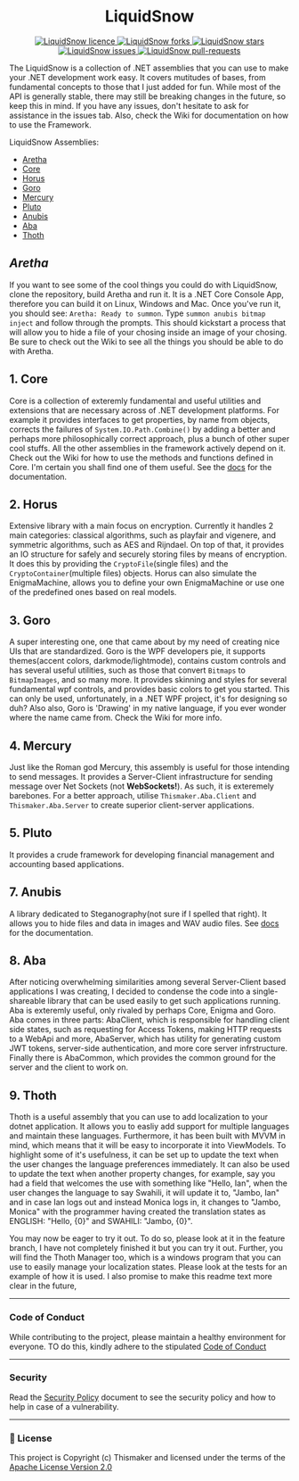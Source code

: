 <h1 align="center">LiquidSnow</h1>


<p align="center">
    <a href="https://github.com/thismaker/LiquidSnow/blob/main/LICENSE" target="blank">
        <img src="https://img.shields.io/github/license/thismaker/LiquidSnow?style=flat-square" alt="LiquidSnow licence" />
    </a>
    <a href="https://github.com/thismaker/LiquidSnow/fork" target="blank">
        <img src="https://img.shields.io/github/forks/thismaker/LiquidSnow?style=flat-square" alt="LiquidSnow forks"/>
    </a>
    <a href="https://github.com/thismaker/LiquidSnow/stargazers" target="blank">
        <img src="https://img.shields.io/github/stars/thismaker/LiquidSnow?style=flat-square" alt="LiquidSnow stars"/>
    </a>
    <a href="https://github.com/thismaker/LiquidSnow/issues" target="blank">
        <img src="https://img.shields.io/github/issues/thismaker/LiquidSnow?style=flat-square" alt="LiquidSnow issues"/>
    </a>
    <a href="https://github.com/thismaker/LiquidSnow/pulls" target="blank">
        <img src="https://img.shields.io/github/issues-pr/thismaker/LiquidSnow?style=flat-square" alt="LiquidSnow pull-requests"/>
    </a>
</p>


The LiquidSnow is a collection of .NET assemblies that you can use to make your .NET development work easy. It covers mutitudes of bases, from fundamental concepts to those that I just added for fun. While most of the API is generally stable, there may still be breaking changes in the future, so keep this in mind. If you have any issues, don't hesitate to ask for assistance in the issues tab. Also, check the Wiki for documentation on how to use the Framework.

LiquidSnow Assemblies:
 * [Aretha](#aretha)
 * [Core](#core)
 * [Horus](#horus)
 * [Goro](#goro)
 * [Mercury](#mercury)
 * [Pluto](#pluto)
 * [Anubis](#anubis)
 * [Aba](#aba)
 * [Thoth](#thoth)


<a id="aretha"></a>
## ___*Aretha*___
If you want to see some of the cool things you could do with LiquidSnow, clone the repository, build Aretha and run it. It is a .NET Core Console App, therefore you can build it on Linux, Windows and Mac. Once you've run it, you should see: `Aretha: Ready to summon`. Type `summon anubis bitmap inject` and follow through the prompts. This should kickstart a process that will allow you to hide a file of your chosing inside an image of your chosing. Be sure to check out the Wiki to see all the things you should be able to do with Aretha. 

<a id="core"></a>
## 1. Core
Core is a collection of exteremly fundamental and useful utilities and extensions that are necessary across of .NET development platforms. For example it provides interfaces to get properties, by name from objects, corrects the failures of `System.IO.Path.Combine()` by adding a better and perhaps more philosophically correct approach, plus a bunch of other super cool stuffs. All the other assemblies in the framework actively depend on it. Check out the Wiki for how to use the methods and functions defined in Core. I'm certain you shall find one of them useful. See the [docs](https://github.com/thismaker/LiquidSnow/blob/main/docs/Core/Core.md) for the documentation.

<a id="horus"></a>
## 2. Horus
Extensive library with a main focus on encryption. Currently it handles 2 main categories: classical algorithms, such as playfair and vigenere, and symmetric algorithms, such as AES and Rijndael. On top of that, it provides an IO structure for safely and securely storing files by means of encryption. It does this by providing the `CryptoFile`(single files) and the `CryptoContainer`(multiple files) objects. Horus can also simulate the EnigmaMachine, allows you to define your own EnigmaMachine or use one of the predefined ones based on real models.

<a id="goro"></a>
## 3. Goro
A super interesting one, one that came about by my need of creating nice UIs that are standardized. Goro is the WPF developers pie, it supports themes(accent colors, darkmode/lightmode), contains custom controls and has several useful utilities, such as those that convert `Bitmaps` to `BitmapImages`, and so many more. It provides skinning and styles for several fundamental wpf controls, and provides basic colors to get you started. This can only be used, unfortunately, in a .NET WPF project, it's for designing so duh? Also also, Goro is 'Drawing' in my native language, if you ever wonder where the name came from. Check the Wiki for more info.

<a id="mercury"></a>
## 4. Mercury
Just like the Roman god Mercury, this assembly is useful for those intending to send messages. It provides a Server-Client infrastructure for sending message over Net Sockets (not __WebSockets!__). As such, it is exteremely barebones. For a better approach, utilise `Thismaker.Aba.Client` and `Thismaker.Aba.Server` to create superior client-server applications.

<a id="pluto"></a>
## 5. Pluto
It provides a crude framework for developing financial management and accounting based applications.

<a id="anubis"></a>
## 7. Anubis
A library dedicated to Steganography(not sure if I spelled that right). It allows you to hide files and data in images and WAV  audio files. See [docs](https://github.com/thismaker/LiquidSnow/blob/main/docs/Anubis/Anubis.md) for the documentation.

<a id="aba"></a>
## 8. Aba
After noticing overwhelming similarities among several Server-Client based applications I was creating, I decided to condense the code into a single-shareable library that can be used easily to get such applications running. Aba is exteremly useful, only rivaled by perhaps Core, Enigma and Goro. Aba comes in three parts: AbaClient, which is responsible for handling client side states, such as requesting for Access Tokens, making HTTP requests to a WebApi and more, AbaServer, which has utility for generating custom JWT tokens, server-side authentication, and more core server infrstructure. Finally there is AbaCommon, which provides the common ground for the server and the client to work on.

<a id="thoth"><a/>
## 9. Thoth
Thoth is a useful assembly that you can use to add localization to your dotnet application. It allows you to easliy add support for multiple languages and maintain these languages. Furthermore, it has been built with MVVM in mind, which means that it will be easy to incorporate it into ViewModels. To highlight some of it's usefulness, it can be set up to update the text when the user changes the language preferences immediately. It can also be used to update the text when another property changes, for example, say you had a field that welcomes the use with something like "Hello, Ian", when the user changes the language to say Swahili, it will update it to, "Jambo, Ian" and in case Ian logs out and instead Monica logs in, it changes to "Jambo, Monica" with the programmer having created the translation states as ENGLISH: "Hello, {0}" and SWAHILI: "Jambo, {0}". 

You may now be eager to try it out. To do so, please look at it in the feature branch, I have not completely finished it but you can try it out. Further, you will find the Thoth Manager too, which is a windows program that you can use to easily manage your localization states. Please look at the tests for an example of how it is used. I also promise to make this readme text more clear in the future,

----

### Code of Conduct

While contributing to the project, please maintain a healthy environment for everyone. TO do this, kindly adhere to the stipulated [Code of Conduct](.github/CODE_OF_CONDUCT.md)


----

### Security
Read the [Security Policy](.github/SECURITY.md) document to see the security policy and how to help in case of a vulnerability.


----

### 📜 License

This project is Copyright (c) Thismaker and licensed under the terms of the [Apache License Version 2.0](http://www.apache.org/licenses/LICENSE-2.0)


